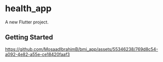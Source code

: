 # health_app

A new Flutter project.

## Getting Started

https://github.com/MosaadIbrahimB/bmi_app/assets/55346238/769d8c54-a092-4e82-a55e-ce18420faaf3

